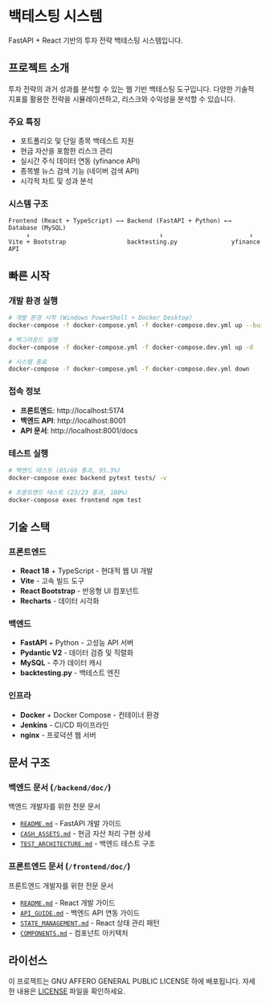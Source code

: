 # 백테스팅 시스템

FastAPI + React 기반의 투자 전략 백테스팅 시스템입니다.

## 프로젝트 소개

투자 전략의 과거 성과를 분석할 수 있는 웹 기반 백테스팅 도구입니다. 다양한 기술적 지표를 활용한 전략을 시뮬레이션하고, 리스크와 수익성을 분석할 수 있습니다.

### 주요 특징
- 포트폴리오 및 단일 종목 백테스트 지원
- 현금 자산을 포함한 리스크 관리
- 실시간 주식 데이터 연동 (yfinance API)
- 종목별 뉴스 검색 기능 (네이버 검색 API)
- 시각적 차트 및 성과 분석

### 시스템 구조
```
Frontend (React + TypeScript) ←→ Backend (FastAPI + Python) ←→ Database (MySQL)
     ↓                                    ↓                        ↓
Vite + Bootstrap                 backtesting.py               yfinance API
```

## 빠른 시작

### 개발 환경 실행
```bash
# 개발 환경 시작 (Windows PowerShell + Docker Desktop)
docker-compose -f docker-compose.yml -f docker-compose.dev.yml up --build

# 백그라운드 실행
docker-compose -f docker-compose.yml -f docker-compose.dev.yml up -d

# 시스템 종료
docker-compose -f docker-compose.yml -f docker-compose.dev.yml down
```

### 접속 정보
- **프론트엔드**: http://localhost:5174
- **백엔드 API**: http://localhost:8001
- **API 문서**: http://localhost:8001/docs

### 테스트 실행
```bash
# 백엔드 테스트 (65/68 통과, 95.3%)
docker-compose exec backend pytest tests/ -v

# 프론트엔드 테스트 (23/23 통과, 100%)
docker-compose exec frontend npm test
```

## 기술 스택

### 프론트엔드
- **React 18** + TypeScript - 현대적 웹 UI 개발
- **Vite** - 고속 빌드 도구
- **React Bootstrap** - 반응형 UI 컴포넌트
- **Recharts** - 데이터 시각화

### 백엔드
- **FastAPI** + Python - 고성능 API 서버
- **Pydantic V2** - 데이터 검증 및 직렬화
- **MySQL** - 주가 데이터 캐시
- **backtesting.py** - 백테스트 엔진

### 인프라
- **Docker** + Docker Compose - 컨테이너 환경
- **Jenkins** - CI/CD 파이프라인
- **nginx** - 프로덕션 웹 서버

## 문서 구조

### 백엔드 문서 (`/backend/doc/`)
백엔드 개발자를 위한 전문 문서
- [`README.md`](backend/doc/README.md) - FastAPI 개발 가이드
- [`CASH_ASSETS.md`](backend/doc/CASH_ASSETS.md) - 현금 자산 처리 구현 상세
- [`TEST_ARCHITECTURE.md`](backend/doc/TEST_ARCHITECTURE.md) - 백엔드 테스트 구조

### 프론트엔드 문서 (`/frontend/doc/`)
프론트엔드 개발자를 위한 전문 문서
- [`README.md`](frontend/doc/README.md) - React 개발 가이드
- [`API_GUIDE.md`](frontend/doc/API_GUIDE.md) - 백엔드 API 연동 가이드
- [`STATE_MANAGEMENT.md`](frontend/doc/STATE_MANAGEMENT.md) - React 상태 관리 패턴
- [`COMPONENTS.md`](frontend/doc/COMPONENTS.md) - 컴포넌트 아키텍처

## 라이선스

이 프로젝트는 GNU AFFERO GENERAL PUBLIC LICENSE 하에 배포됩니다. 자세한 내용은 [LICENSE](LICENSE) 파일을 확인하세요.